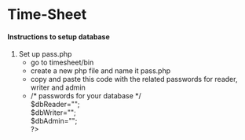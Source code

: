 Time-Sheet
============
<h4>Instructions to setup database</h4>
<ol>
<li>Set up pass.php<br>
  <ul>
    <li>go to timesheet/bin</li>
    <li>create a new php file and name it pass.php</li>
    <li>copy and paste this code with the related passwords for reader, writer and admin</li>
    <li>
      <?php<br>
      /* passwords for your database */<br>
      $dbReader="";<br>
      $dbWriter="";<br>
      $dbAdmin="";<br>
      ?>
    </li>
  </ul>
</li>
